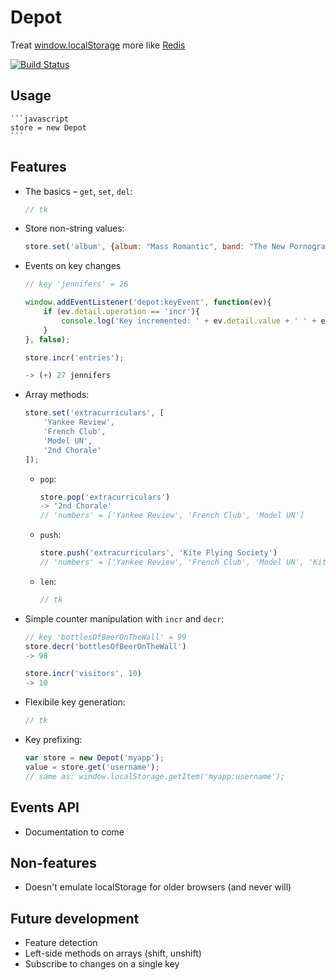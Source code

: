 # Depot

Treat [window.localStorage][1] more like [Redis][2]

[![Build Status](https://secure.travis-ci.org/banterability/depot.png?branch=literate-rewrite)](http://travis-ci.org/banterability/depot)

## Usage

    ```javascript
    store = new Depot
    ```

## Features

- The basics – `get`, `set`, `del`:

    ```javascript
    // tk
    ```

- Store non-string values:

    ```javascript
    store.set('album', {album: "Mass Romantic", band: "The New Pornographers", year: 2000});
    ```

- Events on key changes

    ```javascript
    // key 'jennifers' = 26

    window.addEventListener('depot:keyEvent', function(ev){
        if (ev.detail.operation == 'incr'){
            console.log('Key incremented: ' + ev.detail.value + ' ' + ev.detail.key);
        }
    }, false);

    store.incr('entries');

    -> (+) 27 jennifers
    ```

- Array methods:

    ```javascript
    store.set('extracurriculars', [
        'Yankee Review',
        'French Club',
        'Model UN',
        '2nd Chorale'
    ]);
    ```

    - `pop`:

        ```javascript
        store.pop('extracurriculars')
        -> '2nd Chorale'
        // 'numbers' = ['Yankee Review', 'French Club', 'Model UN']
        ```

    - `push`:

        ```javascript
        store.push('extracurriculars', 'Kite Flying Society')
        // 'numbers' = ['Yankee Review', 'French Club', 'Model UN', 'Kite Flying Society']
        ```

    - `len`:

        ```javascript
        // tk
        ```

- Simple counter manipulation with `incr` and `decr`:

    ```javascript
    // key 'bottlesOfBeerOnTheWall' = 99
    store.decr('bottlesOfBeerOnTheWall')
    -> 98

    store.incr('visitors', 10)
    -> 10
    ```

- Flexibile key generation:

    ```javascript
    // tk
    ```

- Key prefixing:

    ```javascript
    var store = new Depot('myapp');
    value = store.get('username');
    // same as: window.localStorage.getItem('myapp:username');
    ```

## Events API

- Documentation to come

## Non-features

- Doesn't emulate localStorage for older browsers (and never will)

## Future development

- Feature detection
- Left-side methods on arrays (shift, unshift)
- Subscribe to changes on a single key

[1]: http://dev.w3.org/html5/webstorage/#storage
[2]: http://redis.io/commands
